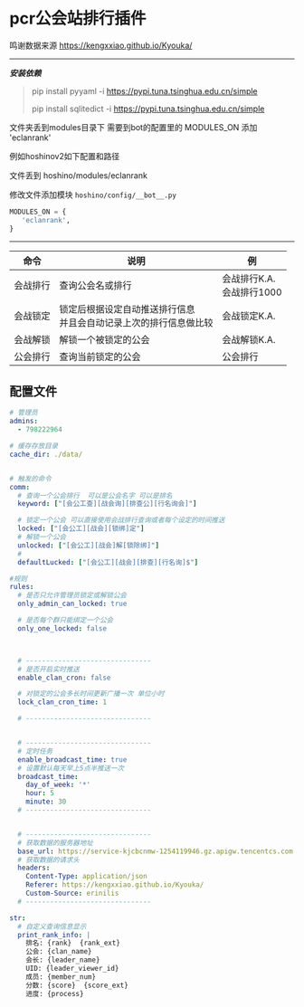 # pcr公会站排行插件

鸣谢数据来源 https://kengxxiao.github.io/Kyouka/

---

***安装依赖***
> pip install pyyaml -i https://pypi.tuna.tsinghua.edu.cn/simple
>
> pip install sqlitedict -i https://pypi.tuna.tsinghua.edu.cn/simple



文件夹丢到modules目录下
需要到bot的配置里的 MODULES_ON 添加 'eclanrank'

例如hoshinov2如下配置和路径

文件丢到 hoshino/modules/eclanrank

修改文件添加模块 `hoshino/config/__bot__.py`
```python
MODULES_ON = {
   'eclanrank',
}
```

---

命令  | 说明 | 例
------------- | ------------- | -------------
会战排行  | 查询公会名或排行 | 会战排行K.A. <br>会战排行1000
会战锁定  | 锁定后根据设定自动推送排行信息<br>并且会自动记录上次的排行信息做比较 | 会战锁定K.A.
会战解锁 | 解锁一个被锁定的公会 | 会战解锁K.A.
公会排行 | 查询当前锁定的公会 | 公会排行

## 配置文件
```yaml
# 管理员
admins:
  - 798222964

# 缓存存放目录
cache_dir: ./data/


# 触发的命令
comm:
  # 查询一个公会排行  可以是公会名字 可以是排名
  keyword: ["[会公工查][战会询][排查公][行名询会]"]

  # 锁定一个公会 可以直接使用会战排行查询或者每个设定的时间推送
  locked: ["[会公工][战会][锁绑]定"]
  # 解锁一个公会
  unlocked: ["[会公工][战会]解[锁除绑]"]
  #
  defaultLucked: ["[会公工][战会][排查][行名询]$"]

#规则
rules:
  # 是否只允许管理员锁定或解锁公会
  only_admin_can_locked: true

  # 是否每个群只能绑定一个公会
  only_one_locked: false



  # -------------------------------
  # 是否开启实时推送
  enable_clan_cron: false

  # 对锁定的公会多长时间更新广播一次 单位小时
  lock_clan_cron_time: 1

  # -------------------------------


  # -------------------------------
  # 定时任务
  enable_broadcast_time: true
  # 设置默认每天早上5点半推送一次
  broadcast_time:
    day_of_week: '*'
    hour: 5
    minute: 30
  # -------------------------------


  # -------------------------------
  # 获取数据的服务器地址
  base_url: https://service-kjcbcnmw-1254119946.gz.apigw.tencentcs.com
  # 获取数据的请求头
  headers:
    Content-Type: application/json
    Referer: https://kengxxiao.github.io/Kyouka/
    Custom-Source: erinilis
  # -------------------------------

str:
  # 自定义查询信息显示
  print_rank_info: |
    排名: {rank}  {rank_ext}
    公会: {clan_name}
    会长: {leader_name}
    UID: {leader_viewer_id}
    成员: {member_num}
    分数: {score}  {score_ext}
    进度: {process}

```

